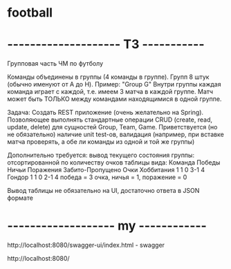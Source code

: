 # football
# -------------------- ТЗ -----------

Групповая часть ЧМ по футболу

Команды объединены в группы (4 команды в группе). Групп 8 штук (обычно именуют от A до H). Пример: "Group G"
Внутри группы каждая команда играет с каждой, т.е. имеем 3 матча в каждой группе. Матч может быть ТОЛЬКО между командами находящимися в одной группе.

Задача:
Создать REST приложение (очень желательно на Spring). Позволяющее выполнять стандартные операции CRUD (create, read, update, delete) для сущностей Group, Team, Game. Приветствуется (но не обязательно) наличие unit test-ов, валидация (например, при вставке матча проверять, а обе ли команды из одной и той же группы)

Дополнительно требуется: вывод текущего состояния группы: отсортированной по количеству очков таблицы вида:
Команда     Победы       Ничьи      Поражения        Забито-Пропущено             Очки
Хоббитания    1            1            0               3-1                         4
Гондор        1            1            0               2-1                         4
победа = 3 очка, ничья = 1, поражение = 0

Вывод таблицы не обязательно на UI, достаточно ответа в JSON формате

# ------------------- my ------------

http://localhost:8080/swagger-ui/index.html  - swagger

http://localhost:8080/
